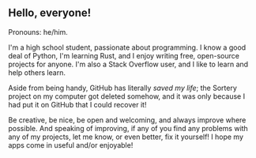 <h2>Hello, everyone!</h2>

Pronouns: he/him.

I'm a high school student, passionate about programming. I know a good deal of Python, I'm learning Rust, and I enjoy writing free, open-source projects for anyone. I'm also a Stack Overflow user, and I like to learn and help others learn.

Aside from being handy, GitHub has literally _saved my life_; the Sortery project on my computer got deleted somehow, and it was only because I had put it on GitHub that I could recover it!

Be creative, be nice, be open and welcoming, and always improve where possible. And speaking of improving, if any of you find any problems with any of my projects, let me know, or even better, fix it yourself! I hope my apps come in useful and/or enjoyable!
